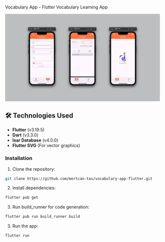 Vocabulary App - Flutter Vocabulary Learning App

<p align="center">
	<img src="assets/preview/preview.jpg"/>
</p>

## 🛠️ Technologies Used

- **Flutter** (v3.19.5)
- **Dart** (v3.3.0)
- **Isar Database** (v4.0.0)
- **Flutter SVG** (For vector graphics)

### Installation
1. Clone the repository:
```sh
git clone https://github.com/mertcan-tas/vocabulary-app-flutter.git
```

2. Install dependencies:
```sh
flutter pub get
```

3. Run build_runner for code generation:
```sh
flutter pub run build_runner build
```

3. Run the app:
```sh
flutter run
```


